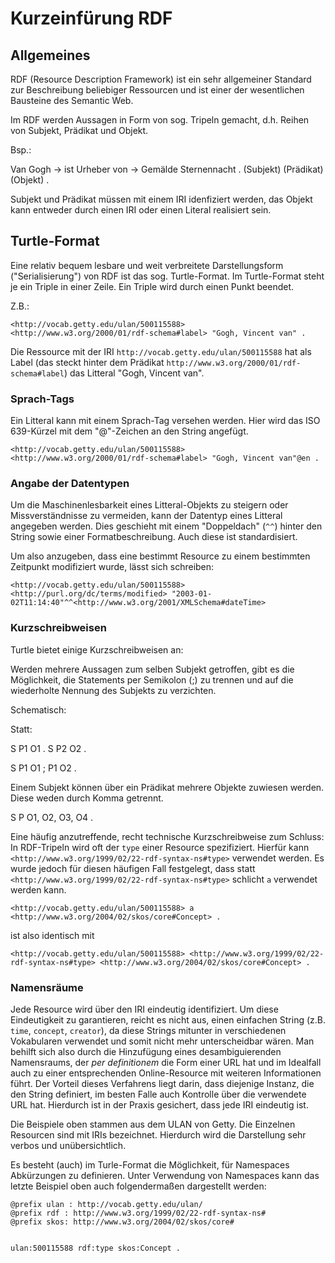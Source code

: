 # Kurzeinfürung RDF

## Allgemeines 

RDF (Resource Description Framework) ist ein sehr allgemeiner Standard zur Beschreibung beliebiger Ressourcen und ist einer der wesentlichen Bausteine des Semantic Web.

Im RDF werden Aussagen in Form von sog. Tripeln gemacht, d.h. Reihen von Subjekt, Prädikat und Objekt.

Bsp.:

Van Gogh -> ist Urheber von -> Gemälde Sternennacht .
(Subjekt)   (Prädikat)         (Objekt)             .

Subjekt und Prädikat müssen mit einem IRI idenfiziert werden, das Objekt kann entweder durch einen IRI oder einen Literal realisiert sein.

## Turtle-Format

Eine relativ bequem lesbare und weit verbreitete Darstellungsform ("Serialisierung") von RDF ist das sog. Turtle-Format.
Im Turtle-Format steht je ein Triple in einer Zeile.
Ein Triple wird durch einen Punkt beendet.

Z.B.:

```
<http://vocab.getty.edu/ulan/500115588> <http://www.w3.org/2000/01/rdf-schema#label> "Gogh, Vincent van" .
```

Die Ressource mit der IRI `http://vocab.getty.edu/ulan/500115588` hat als Label (das steckt hinter dem Prädikat `http://www.w3.org/2000/01/rdf-schema#label`) das Litteral "Gogh, Vincent van". 

### Sprach-Tags

Ein Litteral kann mit einem Sprach-Tag versehen werden.
Hier wird das ISO 639-Kürzel mit dem "@"-Zeichen an den String angefügt.

```
<http://vocab.getty.edu/ulan/500115588> <http://www.w3.org/2000/01/rdf-schema#label> "Gogh, Vincent van"@en .
```

### Angabe der Datentypen

Um die Maschinenlesbarkeit eines Litteral-Objekts zu steigern oder Missverständnisse zu vermeiden, kann der Datentyp eines Litteral angegeben werden.
Dies geschieht mit einem "Doppeldach" (`^^`) hinter den String sowie einer Formatbeschreibung.
Auch diese ist standardisiert.

Um also anzugeben, dass eine bestimmt Resource zu einem bestimmten Zeitpunkt modifiziert wurde, lässt sich schreiben:

```
<http://vocab.getty.edu/ulan/500115588> <http://purl.org/dc/terms/modified> "2003-01-02T11:14:40"^^<http://www.w3.org/2001/XMLSchema#dateTime>
```

### Kurzschreibweisen

Turtle bietet einige Kurzschreibweisen an:

Werden mehrere Aussagen zum selben Subjekt getroffen, gibt es die Möglichkeit, die Statements per Semikolon (;) zu trennen und auf die wiederholte Nennung des Subjekts zu verzichten.

Schematisch:

Statt:

S P1 O1 .
S P2 O2 .


S P1 O1 ;
  P1 O2 .

Einem Subjekt können über ein Prädikat mehrere Objekte zuwiesen werden.
Diese weden durch Komma getrennt.

S P O1, O2, O3, O4 .

Eine häufig anzutreffende, recht technische Kurzschreibweise zum Schluss:
In RDF-Tripeln wird oft der `type` einer Resource spezifiziert.
Hierfür kann `<http://www.w3.org/1999/02/22-rdf-syntax-ns#type>` verwendet werden.
Es wurde jedoch für diesen häufigen Fall festgelegt, dass statt `<http://www.w3.org/1999/02/22-rdf-syntax-ns#type>` schlicht `a` verwendet werden kann.

```
<http://vocab.getty.edu/ulan/500115588> a <http://www.w3.org/2004/02/skos/core#Concept> .
```

ist also identisch mit 

```
<http://vocab.getty.edu/ulan/500115588> <http://www.w3.org/1999/02/22-rdf-syntax-ns#type> <http://www.w3.org/2004/02/skos/core#Concept> .
```

### Namensräume

Jede Resource wird über den IRI eindeutig identifiziert.
Um diese Eindeutigkeit zu garantieren, reicht es nicht aus, einen einfachen String (z.B. `time`, `concept`, `creator`), da diese Strings mitunter in verschiedenen Vokabularen verwendet und somit nicht mehr unterscheidbar wären.
Man behilft sich also durch die Hinzufügung eines desambiguierenden Namensraums, der *per definitionem* die Form einer URL hat und im Idealfall auch zu einer entsprechenden Online-Resource mit weiteren Informationen führt.
Der Vorteil dieses Verfahrens liegt darin, dass diejenige Instanz, die den String definiert, im besten Falle auch Kontrolle über die verwendete URL hat.
Hierdurch ist in der Praxis gesichert, dass jede IRI eindeutig ist.

Die Beispiele oben stammen aus dem ULAN von Getty.
Die Einzelnen Resourcen sind mit IRIs bezeichnet.
Hierdurch wird die Darstellung sehr verbos und unübersichtlich.

Es besteht (auch) im Turle-Format die Möglichkeit, für Namespaces Abkürzungen zu definieren.
Unter Verwendung von Namespaces kann das letzte Beispiel oben auch folgendermaßen dargestellt werden:

```
@prefix ulan : http://vocab.getty.edu/ulan/
@prefix rdf : http://www.w3.org/1999/02/22-rdf-syntax-ns#
@prefix skos: http://www.w3.org/2004/02/skos/core#


ulan:500115588 rdf:type skos:Concept .
```